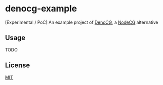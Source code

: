 # denocg-example

[Experimental / PoC] An example project of
[DenoCG](https://github.com/suitougreentea/denocg), a
[NodeCG](https://github.com/nodecg/nodecg) alternative

## Usage

TODO

## License

[MIT](LICENSE)
